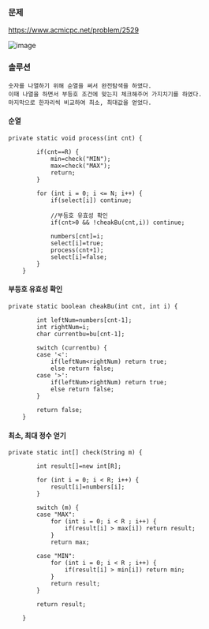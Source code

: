 ### 문제
https://www.acmicpc.net/problem/2529

![image](https://user-images.githubusercontent.com/62600984/115410598-ba6f0c80-a22d-11eb-8006-50509b28dec8.png)

### 솔루션

```
숫자를 나열하기 위해 순열을 써서 완전탐색을 하였다.
이때 나열을 하면서 부등호 조건에 맞는지 체크해주어 가지치기를 하였다.
마지막으로 한자리씩 비교하여 최소, 최대값을 얻었다.
```

#### 순열
```
private static void process(int cnt) {
		
		if(cnt==R) {
			min=check("MIN");
			max=check("MAX");
			return;
		}
		
		for (int i = 0; i <= N; i++) {
			if(select[i]) continue;
			
			//부등호 유효성 확인
			if(cnt>0 && !cheakBu(cnt,i)) continue;
			
			numbers[cnt]=i;
			select[i]=true;
			process(cnt+1);
			select[i]=false;
		}
	}
```

#### 부등호 유효성 확인
```
private static boolean cheakBu(int cnt, int i) {
		
		int leftNum=numbers[cnt-1];
		int rightNum=i;
		char currentbu=bu[cnt-1];
		
		switch (currentbu) {
		case '<':
			if(leftNum<rightNum) return true;
			else return false;
		case '>':
			if(leftNum>rightNum) return true;
			else return false;
		}
		
		return false;
	}
```

#### 최소, 최대 정수 얻기
```
private static int[] check(String m) {
		
		int result[]=new int[R];
		
		for (int i = 0; i < R; i++) {
			result[i]=numbers[i];
		}

		switch (m) {
		case "MAX":
			for (int i = 0; i < R ; i++) {
				if(result[i] > max[i]) return result;
			}
			return max;
			
		case "MIN":
			for (int i = 0; i < R ; i++) {
				if(result[i] > min[i]) return min;
			}
			return result;
		}
		
		return result;
		
	}
```
